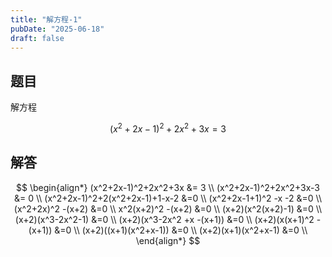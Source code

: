 ```yaml
---
title: "解方程-1"
pubDate: "2025-06-18"
draft: false
---
```


## 题目

解方程

$$
(x^2+2x-1)^2+2x^2+3x=3
$$

## 解答

$$
\begin{align*}
(x^2+2x-1)^2+2x^2+3x &= 3 \\
(x^2+2x-1)^2+2x^2+3x-3 &= 0 \\
(x^2+2x-1)^2+2(x^2+2x-1)+1-x-2 &=0 \\
(x^2+2x-1+1)^2 -x -2 &=0 \\
(x^2+2x)^2 -(x+2) &=0 \\
x^2(x+2)^2 -(x+2) &=0 \\
(x+2)(x^2(x+2)-1) &=0 \\
(x+2)(x^3-2x^2-1) &=0 \\
(x+2)(x^3-2x^2 +x -(x+1)) &=0 \\
(x+2)(x(x+1)^2 -(x+1)) &=0 \\
(x+2)((x+1)(x^2+x-1)) &=0 \\
(x+2)(x+1)(x^2+x-1) &=0 \\
\end{align*}
$$
